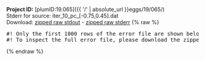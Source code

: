 **Project ID:** [plumID:19.065]({{ '/' | absolute_url }}eggs/19/065/)  
Stderr for source:  iter_10_pc_[-0.75,0.45].dat   
Download: [zipped raw stdout](iter_10_pc_[-0.75,0.45].dat.plumed.stdout.txt.zip) - [zipped raw stderr](iter_10_pc_[-0.75,0.45].dat.plumed.stderr.txt.zip) 
{% raw %}
<pre>
#! Only the first 1000 rows of the error file are shown below
#! To inspect the full error file, please download the zipped raw stderr file above
</pre>
{% endraw %}

